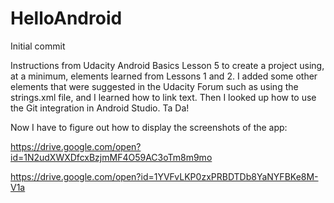 # HelloAndroid
Initial commit

Instructions from Udacity Android Basics Lesson 5 to create a project using, at a minimum, elements learned from Lessons 1 and 2. I added some other elements that were suggested in the Udacity Forum such as using the strings.xml file, and I learned how to link text. Then I looked up how to use the Git integration in Android Studio. Ta Da!

Now I have to figure out how to display the screenshots of the app:

https://drive.google.com/open?id=1N2udXWXDfcxBzjmMF4O59AC3oTm8m9mo

https://drive.google.com/open?id=1YVFvLKP0zxPRBDTDb8YaNYFBKe8M-V1a
